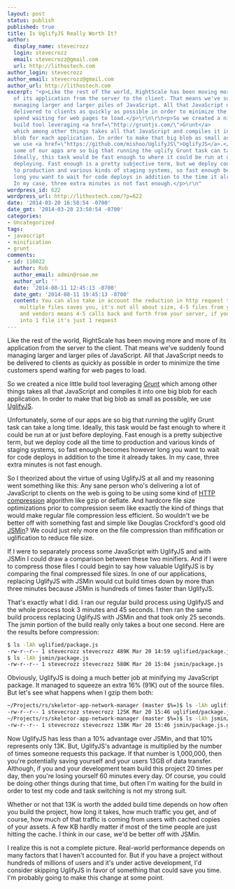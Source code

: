 ```yaml
---
layout: post
status: publish
published: true
title: Is UglifyJS Really Worth It?
author:
  display_name: stevecrozz
  login: stevecrozz
  email: stevecrozz@gmail.com
  url: http://lithostech.com
author_login: stevecrozz
author_email: stevecrozz@gmail.com
author_url: http://lithostech.com
excerpt: "<p>Like the rest of the world, RightScale has been moving more and more
  of its application from the server to the client. That means we've suddenly found
  managing larger and larger piles of JavaScript. All that JavaScript needs to be
  delivered to clients as quickly as possible in order to minimize the time customers
  spend waiting for web pages to load.</p>\r\n\r\n<p>So we created a nice little
  build tool leveraging <a href=\"http://gruntjs.com/\">Grunt</a>
  which among other things takes all that JavaScript and compiles it into one big
  blob for each application. In order to make that big blob as small as possible,
  we use <a href=\"https://github.com/mishoo/UglifyJS\">UglifyJS</a>.</p>\r\n\r\n<p>Unfortunately,
  some of our apps are so big that running the uglify Grunt task can take a long time.
  Ideally, this task would be fast enough to where it could be run at or just before
  deploying. Fast enough is a pretty subjective term, but we deploy code all the time
  to production and various kinds of staging systems, so fast enough becomes however
  long you want to wait for code deploys in addition to the time it already takes.
  In my case, three extra minutes is not fast enough.</p>\r\n"
wordpress_id: 622
wordpress_url: http://lithostech.com/?p=622
date: '2014-03-20 16:50:54 -0700'
date_gmt: '2014-03-20 23:50:54 -0700'
categories:
- Uncategorized
tags:
- javascript
- minification
- grunt
comments:
- id: 110022
  author: Rob
  author_email: admin@roae.me
  author_url: ''
  date: '2014-08-11 12:45:13 -0700'
  date_gmt: '2014-08-11 19:45:13 -0700'
  content: You can also take in account the reduction in http request that minifying
    multiple files saves you, it's not all about size, 4-5 files from your script
    and vendors means 4-5 calls back and forth from your server, if you minify it
    into 1 file it's just 1 request
---
```

Like the rest of the world, RightScale has been moving more and more of
its application from the server to the client. That means we've suddenly
found managing larger and larger piles of JavaScript. All that
JavaScript needs to be delivered to clients as quickly as possible in
order to minimize the time customers spend waiting for web pages to
load.

So we created a nice little build tool leveraging
[Grunt](http://gruntjs.com/) which among other things takes all that
JavaScript and compiles it into one big blob for each application. In
order to make that big blob as small as possible, we use
[UglifyJS](https://github.com/mishoo/UglifyJS).

Unfortunately, some of our apps are so big that running the uglify Grunt
task can take a long time. Ideally, this task would be fast enough to
where it could be run at or just before deploying. Fast enough is a
pretty subjective term, but we deploy code all the time to production
and various kinds of staging systems, so fast enough becomes however
long you want to wait for code deploys in addition to the time it
already takes. In my case, three extra minutes is not fast enough.

So I theorized about the virtue of using UglifyJS at all and my
reasoning went something like this: Any sane person who's delivering a
lot of JavaScript to clients on the web is going to be using some kind
of [HTTP compression](http://en.wikipedia.org/wiki/HTTP_compression)
algorithm like gzip or deflate. And hardcore file size optimizations
prior to compression seem like exactly the kind of things that would
make regular file compression less efficient. So wouldn't we be better
off with something fast and simple like Douglas Crockford's good old
[JSMin](http://www.crockford.com/javascript/jsmin.html)? We could just
rely more on the file compression than mifification or uglification to
reduce file size.

If I were to separately process some JavaScript with UglifyJS and with
JSMin I could draw a comparison between these two minifiers. And if I
were to compress those files I could begin to say how valuable UglifyJS
is by comparing the final compressed file sizes. In one of our
applications, replacing UglifyJS with JSMin would cut build times down
by more than three minutes because JSMin is hundreds of times faster
than UglifyJS.

That's exactly what I did. I ran our regular build process using
UglifyJS and the whole process took 3 minutes and 45 seconds. I then ran
the same build process replacing UglifyJS with JSMin and that took only
25 seconds. The jsmin portion of the build really only takes a bout one
second. Here are the results before compression:

~~~ bash
$ ls -lAh uglified/package.js
-rw-r--r-- 1 stevecrozz stevecrozz 489K Mar 20 14:59 uglified/package.js
$ ls -lAh jsmin/package.js
-rw-r--r-- 1 stevecrozz stevecrozz 580K Mar 20 15:04 jsmin/package.js
~~~

Obviously, UglifyJS is doing a much better job at minifying my
JavaScript package. It managed to squeeze an extra 16% (91K) out of the
source files. But let's see what happens when I gzip them both:

~~~ bash
~/Projects/rs/skeletor-app-network-manager (master $%=)$ ls -lAh uglified/package.js.gz
-rw-r--r-- 1 stevecrozz stevecrozz 125K Mar 20 15:46 uglified/package.js.gz
~/Projects/rs/skeletor-app-network-manager (master $%=)$ ls -lAh jsmin/package.js.gz
-rw-r--r-- 1 stevecrozz stevecrozz 138K Mar 20 15:46 jsmin/package.js.gz
~~~

Now UglifyJS has less than a 10% advantage over JSMin, and that 10%
represents only 13K. But, UglifyJS's advantage is multiplied by the
number of times someone requests this package. If that number is
1,000,000, then you're potentially saving yourself and your users 13GB
of data transfer. Although, if you and your development team build this
project 20 times per day, then you're losing yourself 60 minutes every
day. Of course, you could be doing other things during that time, but
often I'm waiting for the build in order to test my code and task
switching is not my strong suit.

Whether or not that 13K is worth the added build time depends on how
often you build the project, how long it takes, how much traffic you
get, and of course, how much of that traffic is coming from users with
cached copies of your assets. A few KB hardly matter if most of the time
people are just hitting the cache. I think in our case, we'd be better
off with JSMin.

I realize this is not a complete picture. Real-world performance depends
on many factors that I haven't accounted for. But if you have a project
without hundreds of millions of users and it's under active development,
I'd consider skipping UglifyJS in favor of something that could save you
time. I'm probably going to make this change at some point.
